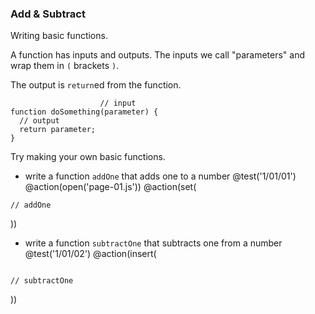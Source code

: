 ### Add & Subtract
Writing basic functions.

A function has inputs and outputs. The inputs we call "parameters" and wrap them in `(` brackets `)`.

The output is `return`ed from the function.

```
                    // input
function doSomething(parameter) {
  // output
  return parameter;
}
```

Try making your own basic functions.

+ write a function `addOne` that adds one to a number
@test('1/01/01')
@action(open('page-01.js'))
@action(set(
```
// addOne
```  
))

+ write a function `subtractOne` that subtracts one from a number
@test('1/01/02')
@action(insert(
```

// subtractOne
```  
))
